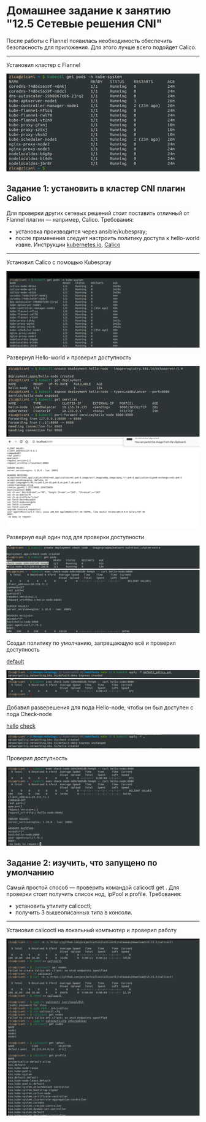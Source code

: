 # Домашнее задание к занятию "12.5 Сетевые решения CNI"
После работы с Flannel появилась необходимость обеспечить безопасность для приложения. Для этого лучше всего подойдет Calico.

---

Установил кластер с Flannel

![pic01](https://github.com/arhipovea/devops-netology/blob/main/12-kubernetes-05-cni/assets/01.png)

## Задание 1: установить в кластер CNI плагин Calico
Для проверки других сетевых решений стоит поставить отличный от Flannel плагин — например, Calico. Требования: 
* установка производится через ansible/kubespray;
* после применения следует настроить политику доступа к hello-world извне. Инструкции [kubernetes.io](https://kubernetes.io/docs/concepts/services-networking/network-policies/), [Calico](https://docs.projectcalico.org/about/about-network-policy)

---

Установил Calico с помощью Kubespray

![pic02](https://github.com/arhipovea/devops-netology/blob/main/12-kubernetes-05-cni/assets/02.png)

Развернул Hello-world и проверил доступность

![pic03](https://github.com/arhipovea/devops-netology/blob/main/12-kubernetes-05-cni/assets/03.png)
![pic04](https://github.com/arhipovea/devops-netology/blob/main/12-kubernetes-05-cni/assets/04.png)

Развернул ещё один под для проверки доступности

![pic05](https://github.com/arhipovea/devops-netology/blob/main/12-kubernetes-05-cni/assets/05.png)
![pic06](https://github.com/arhipovea/devops-netology/blob/main/12-kubernetes-05-cni/assets/06.png)

Создал политику по умолчанию, запрещающую всё и проверил доступность

[default](https://github.com/arhipovea/devops-netology/tree/main/12-kubernetes-05-cni/manifests/default_policy.yml)

![pic07](https://github.com/arhipovea/devops-netology/blob/main/12-kubernetes-05-cni/assets/07.png)
![pic08](https://github.com/arhipovea/devops-netology/blob/main/12-kubernetes-05-cni/assets/08.png)

Добавил разверешения для пода Hello-node, чтобы он был доступен с пода Check-node

[hello](https://github.com/arhipovea/devops-netology/tree/main/12-kubernetes-05-cni/manifests/hello_policy.yml)
[check](https://github.com/arhipovea/devops-netology/tree/main/12-kubernetes-05-cni/manifests/check_policy.yml)

![pic09](https://github.com/arhipovea/devops-netology/blob/main/12-kubernetes-05-cni/assets/09.png)

Проверил доступность

![pic10](https://github.com/arhipovea/devops-netology/blob/main/12-kubernetes-05-cni/assets/10.png)

## Задание 2: изучить, что запущено по умолчанию
Самый простой способ — проверить командой calicoctl get <type>. Для проверки стоит получить список нод, ipPool и profile.
Требования: 
* установить утилиту calicoctl;
* получить 3 вышеописанных типа в консоли.

---

Установил calicoctl на локальный компьютер и проверил работу

![pic11](https://github.com/arhipovea/devops-netology/blob/main/12-kubernetes-05-cni/assets/11.png)